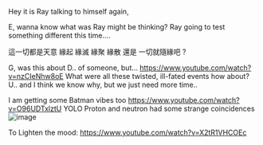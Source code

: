 Hey it is Ray talking to himself again, 

E, wanna know what was Ray might be thinking? Ray going to test something different this time....


這一切都是天意 緣起 緣滅 緣聚 緣散 還是 一切就隨緣吧 ?

G, was this about D.. of someone, but...
https://www.youtube.com/watch?v=nzCIeNhw8oE
What were all these twisted, ill-fated events how about?
U.. and I think we know why, but we just need more time..

I am getting some Batman vibes too
https://www.youtube.com/watch?v=O96UDTxlztU
YOLO
Proton and neutron had some strange coincidences
![image](https://github.com/ewdlop/FamilyMatters/assets/25368970/9d09eb67-bd88-414f-891b-2e78cab80dc2)


To Lighten the mood:
https://www.youtube.com/watch?v=X2tR1VHCOEc
